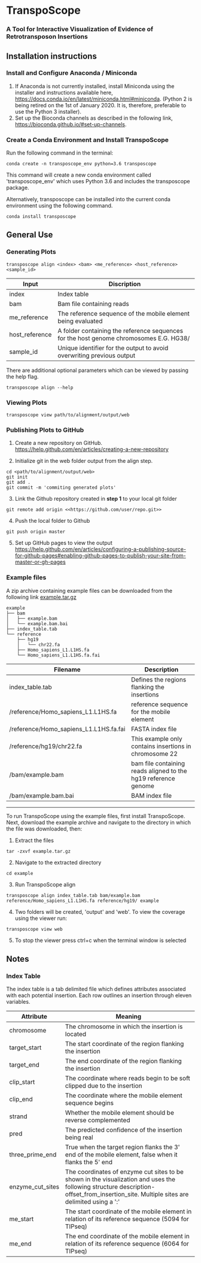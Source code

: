 # TranspoScope
### A Tool for Interactive Visualization of Evidence of Retrotransposon Insertions

## Installation instructions 

### Install and Configure Anaconda / Miniconda
1. If Anaconda is not currently installed, install Miniconda using the installer and instructions available here, https://docs.conda.io/en/latest/miniconda.html#miniconda. (Python 2 is being retired on the 1st of January 2020.  It is, therefore, preferable to use the Python 3 installer).
2. Set up the Bioconda channels as described in the following link, https://bioconda.github.io/#set-up-channels.

### Create a Conda Environment and Install TranspoScope
Run the following command in the terminal:
```console
conda create -n transposcope_env python=3.6 transposcope
```
This command will create a new conda environment called 'transposcope_env' which uses Python 3.6 and includes the transposcope package.

Alternatively, transposcope can be installed into the current conda environment using the following command.
```console
conda install transposcope
```
## General Use
### Generating Plots

```console
transposcope align <index> <bam> <me_reference> <host_reference> <sample_id>
```
| Input | Discription |
|-|-|
|index         | Index table|
|bam           | Bam file containing reads|
|me_reference  | The reference sequence of the mobile element being evaluated|
|host_reference| A folder containing the reference sequences for the host genome chromosomes E.G. HG38/|
|sample_id     | Unique identifier for the output to avoid overwriting previous output|


There are additional optional parameters which can be viewed by passing the help flag.
```console
transposcope align --help
```

### Viewing Plots

```console
transposcope view path/to/alignment/output/web
```

### Publishing Plots to GitHub

1. Create a new repository on GitHub.
https://help.github.com/en/articles/creating-a-new-repository

2. Initialize git in the web folder output from the align step.
```console
cd <path/to/alignment/output/web>
git init
git add .
git commit -m 'commiting generated plots'
```

3. Link the Github repository created in **step 1** to your local git folder
```console
git remote add origin <<https://github.com/user/repo.git>>
```

4. Push the local folder to Github
```console
git push origin master
```

5. Set up GitHub pages to view the output
https://help.github.com/en/articles/configuring-a-publishing-source-for-github-pages#enabling-github-pages-to-publish-your-site-from-master-or-gh-pages

### Example files
A zip archive containing example files can be downloaded from the following link [example.tar.gz](https://github.com/FenyoLab/transposcope/files/3013885/example.tar.gz)

```
example
├── bam
│   ├── example.bam
│   └── example.bam.bai
├── index_table.tab
└── reference
    ├── hg19
    │   └── chr22.fa
    ├── Homo_sapiens_L1.L1HS.fa
    └── Homo_sapiens_L1.L1HS.fa.fai
```
| Filename | Description |
|-|-|
|index_table.tab| Defines the regions flanking the insertions|
|/reference/Homo_sapiens_L1.L1HS.fa| reference sequence for the mobile element|
|/reference/Homo_sapiens_L1.L1HS.fa.fai| FASTA index file|
|/reference/hg19/chr22.fa| This example only contains insertions in chromosome 22|
|/bam/example.bam| bam file containing reads aligned to the hg19 reference genome|
|/bam/example.bam.bai| BAM index file|

---

To run TranspoScope using the example files, first install TranspoScope. Next, download the example archive and navigate to the directory in which the file was downloaded, then:

1. Extract the files
```console
tar -zxvf example.tar.gz
```
2. Navigate to the extracted directory
```console
cd example
```
3. Run TranspoScope align
```console
transposcope align index_table.tab bam/example.bam reference/Homo_sapiens_L1.L1HS.fa reference/hg19/ example
```
4. Two folders will be created, 'output' and 'web'. To view the coverage using the viewer run:
```console
transposcope view web
```
5. To stop the viewer press ctrl+c when the terminal window is selected

## Notes
### Index Table
The index table is a tab delimited file which defines attributes associated with each potential insertion. Each row outlines an insertion through eleven variables.

|Attribute | Meaning|
| - | - |
|chromosome        |The chromosome in which the insertion is located|
|target_start      |The start coordinate of the region flanking the insertion|
|target_end        |The end coordinate of the region flanking the insertion|
|clip_start        |The coordinate where reads begin to be soft clipped due to the insertion|
|clip_end          |The coordinate where the mobile element sequence begins|
|strand            |Whether the mobile element should be reverse complemented|
|pred              |The predicted confidence of the insertion being real|
|three_prime_end   |True when the target region flanks the 3' end of the mobile element, false when it flanks the 5' end|
|enzyme_cut_sites  |The coordinates of enzyme cut sites to be shown in the visualization and uses the following structure description-offset_from_insertion_site. Multiple sites are delimited using a ':'|
|me_start          |The start coordinate of the mobile element in relation of its reference sequence (5094 for TIPseq)|
|me_end            |The end coordinate of the mobile element in relation of its reference sequence (6064 for TIPseq)|
